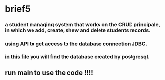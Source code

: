 # brief5

### a student managing system that works on the CRUD principale, in which we add, create, shew and delete students records.
### using API to get access to the database connection JDBC.

### [in this file](https://github.com/Elon-Fask/brief5/blob/main/CandidateDB.sql) you will find the database created by postgresql. 
## run main to use the code !!!!

